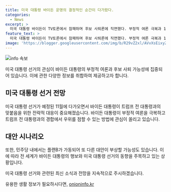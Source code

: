 ```yaml
---
title: 미국 대통령 바이든 운명의 결정적인 순간이 다가왔다.
categories:
  - News
excerpt: >
  미국 대통령 바이든이 TV토론에서 참패하며 후보 사퇴론에 직면했다. 부정적 여론 극복과 11월 대선에서 트럼프와 맞붙기 위한 전략에 관심이 집중되고 있다. 또는, 민주당의 플랜B에 대한 관심도 높아지고 있다. (취재: 남승모, 영상취재: 박은하·오정식·김태훈, 영상편집: 김남우, 디자인: 김정연, 구성: 신희숙, 기획: 신승이) #바이든 #트럼프 #후보사퇴 #abc #CNN #TV토론 #해리스 #오바마 #뉴섬 #휘트머 #온더스팟
feature_text: >
  미국 대통령 바이든이 TV토론에서 참패하며 후보 사퇴론에 직면했다. 부정적 여론 극복과 11월 대선에서 트럼프와 맞붙기 위한 전략에 관심이 집중되고 있다. 또는, 민주당의 플랜B에 대한 관심도 높아지고 있다. (취재: 남승모, 영상취재: 박은하·오정식·김태훈, 영상편집: 김남우, 디자인: 김정연, 구성: 신희숙, 기획: 신승이) #바이든 #트럼프 #후보사퇴 #abc #CNN #TV토론 #해리스 #오바마 #뉴섬 #휘트머 #온더스팟
image: 'https://blogger.googleusercontent.com/img/b/R29vZ2xl/AVvXsEixyZcFfHzMRdzZMjFBmAUKJYCLCGyLL1o632UiGVXcaFdKo_bkvkuCioo0uUKlGfBVcT3P84aROyZIXSBEx3Aw5nCQ3pTgDom1WDC4m8eifvWiAmWEEVb4x6G_l8C0QH225ldMjyaFvpxGEBGNO37VmDTDMHGhJPq73UglMfDca1-0aw/s1600/blogspot.png'
---
```


<p><img src="https://blogger.googleusercontent.com/img/b/R29vZ2xl/AVvXsEixyZcFfHzMRdzZMjFBmAUKJYCLCGyLL1o632UiGVXcaFdKo_bkvkuCioo0uUKlGfBVcT3P84aROyZIXSBEx3Aw5nCQ3pTgDom1WDC4m8eifvWiAmWEEVb4x6G_l8C0QH225ldMjyaFvpxGEBGNO37VmDTDMHGhJPq73UglMfDca1-0aw/s1600/blogspot.png" alt="info 속보" /></p>

<p>미국 대통령 선거의 관심이 바이든 대통령의 부정적 여론과 후보 사퇴 가능성에 집중되어 있습니다. 이에 관한 다양한 정보를 취합하여 제공하고자 합니다. </p>

<h2 data-ke-size="size26">미국 대통령 선거 전망</h2>

<p>미국 대통령 선거가 예정된 11월에 다가오면서 바이든 대통령이 트럼프 전 대통령과의 맞붙음을 위한 전략적 대응이 중요해졌습니다. 바이든 대통령이 부정적 여론을 극복하고 트럼프 전 대통령과의 경합에서 우위를 점할 수 있는 방법에 관심이 쏠리고 있습니다.</p>

<h2 data-ke-size="size26">대안 시나리오</h2>

<p>또한, 민주당 내에서는 플랜B가 가동되어 또 다른 대안이 부상할 가능성도 있습니다. 이에 따라 전 세계가 바이든 대통령의 행보와 미국 대통령 선거의 동향을 주목하고 있는 상황입니다. </p>

<p>미국 대통령 선거와 관련된 최신 소식과 전망을 지속적으로 주시하겠습니다.</p>
유용한 생활 정보가 필요하시다면, <a href="https://onioninfo.kr" rel="dofollow">onioninfo.kr</a>


